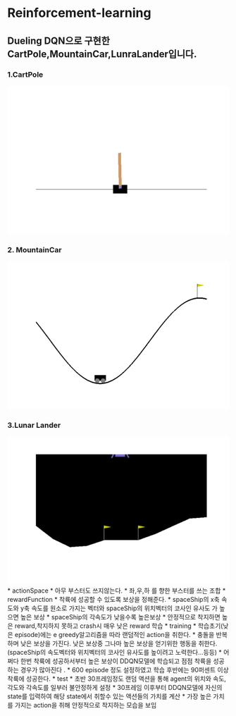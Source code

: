 # Reinforcement-learning
## Dueling DQN으로 구현한 CartPole,MountainCar,LunraLander입니다.
### 1.CartPole
<img src="https://raw.githubusercontent.com/ha-mulan/Reinforcement-learning/master/gif/CartPole.gif"> 

### 2. MountainCar
<img src="https://raw.githubusercontent.com/ha-mulan/Reinforcement-learning/master/gif/MountainCar.gif">  

### 3.Lunar Lander
<img src="https://raw.githubusercontent.com/ha-mulan/Reinforcement-learning/master/gif/LunarLander.gif">
* actionSpace  
  * 아무 부스터도 쓰지않는다.  
  * 좌,우,하 를 향한 부스터를 쓰는 조합  
* rewardFunction   
   * 착륙에 성공할 수 있도록 보상을 정해준다. 
   * spaceShip의 x축 속도와 y축 속도를 원소로 가지는 벡터와 spaceShip의 위치벡터의 코사인 유사도 가 높으면 높은 보상  
   * spaceShip의 각속도가 낮을수록 높은보상  
   * 안정적으로 착지하면 높은 reward,착지하지 못하고 crash시 매우 낮은 reward 학습    
* training  
  * 학습초기(낮은 episode)에는 e greedy알고리즘을 따라 랜덤적인 action을 취한다.   
  * 충돌을 반복하며 낮은 보상을 가진다. 낮은 보상중 그나마 높은 보상을 얻기위한 행동을 취한다.(spaceShip의 속도벡터와 위치벡터의 코사인 유사도를 높이려고 노력한다...등등)  
  * 어쩌다 한번 착륙에 성공하서부터 높은 보상이 DDQN모델에 학습되고 점점 착륙을 성공하는 경우가 많아진다 .  
  * 600 episode 정도 설정하였고 학습 후반에는 90퍼센트 이상 착륙에 성공한다.  
* test
  * 초반 30프레임정도 랜덤 액션을 통해 agent의 위치와 속도, 각도와 각속도를 일부러 불안정하게 설정   
  * 30프레임 이후부터 DDQN모델에 자신의 state를 입력하여 해당 state에서 취할수 있는 액션들의 가치를 계산  
  * 가장 높은 가치를 가지는 action을 취해 안정적으로 착지하는 모습을 보임  

